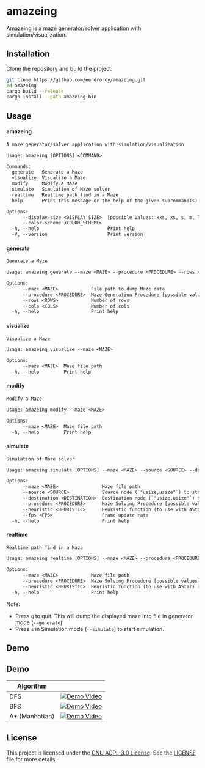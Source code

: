 # amazeing

Amazeing is a maze generator/solver application with simulation/visualization.

## Installation

Clone the repository and build the project:

```sh
git clone https://github.com/eendroroy/amazeing.git
cd amazeing
cargo build --release
cargo install --path amazeing-bin
```

## Usage

#### amazeing

```txt
A maze generator/solver application with simulation/visualization

Usage: amazeing [OPTIONS] <COMMAND>

Commands:
  generate   Generate a Maze
  visualize  Visualize a Maze
  modify     Modify a Maze
  simulate   Simulation of Maze solver
  realtime   Realtime path find in a Maze
  help       Print this message or the help of the given subcommand(s)

Options:
      --display-size <DISPLAY_SIZE>  [possible values: xxs, xs, s, m, l, xl, xxl]
      --color-scheme <COLOR_SCHEME>
  -h, --help                         Print help
  -V, --version                      Print version
```

#### generate

```txt
Generate a Maze

Usage: amazeing generate --maze <MAZE> --procedure <PROCEDURE> --rows <ROWS> --cols <COLS>

Options:
      --maze <MAZE>            File path to dump Maze data
      --procedure <PROCEDURE>  Maze Generation Procedure [possible values: bfs, dfs]
      --rows <ROWS>            Number of rows
      --cols <COLS>            Number of cols
  -h, --help                   Print help
```

#### visualize

```txt
Visualize a Maze

Usage: amazeing visualize --maze <MAZE>

Options:
      --maze <MAZE>  Maze file path
  -h, --help         Print help
```

#### modify

```txt
Modify a Maze

Usage: amazeing modify --maze <MAZE>

Options:
      --maze <MAZE>  Maze file path
  -h, --help         Print help
```

#### simulate

```txt
Simulation of Maze solver

Usage: amazeing simulate [OPTIONS] --maze <MAZE> --source <SOURCE> --destination <DESTINATION> --procedure <PROCEDURE>

Options:
      --maze <MAZE>                Maze file path
      --source <SOURCE>            Source node (`"usize,usize"`) to start simulation
      --destination <DESTINATION>  Destination node (`"usize,usize"`) to stop simulation
      --procedure <PROCEDURE>      Maze Solving Procedure [possible values: bfs, dfs, dijkstra, a-star]
      --heuristic <HEURISTIC>      Heuristic function (to use with AStar) [possible values: manhattan, euclidean, chebyshev, octile, dijkstra]
      --fps <FPS>                  Frame update rate
  -h, --help                       Print help
```

#### realtime

```txt
Realtime path find in a Maze

Usage: amazeing realtime [OPTIONS] --maze <MAZE> --procedure <PROCEDURE>

Options:
      --maze <MAZE>            Maze file path
      --procedure <PROCEDURE>  Maze Solving Procedure [possible values: bfs, dfs, dijkstra, a-star]
      --heuristic <HEURISTIC>  Heuristic function (to use with AStar) [possible values: manhattan, euclidean, chebyshev, octile, dijkstra]
  -h, --help                   Print help
```

Note:

- Press `q` to quit. This will dump the displayed maze into file in generator mode (`--generate`)
- Press `s` in Simulation mode (`--simulate`) to start simulation.

## Demo

## Demo

| Algorithm      |                                                                                                            |
|----------------|------------------------------------------------------------------------------------------------------------|
| DFS            | [![Demo Video](https://img.youtube.com/vi/9F8XRL7lnIU/0.jpg)](https://www.youtube.com/shorts/9F8XRL7lnIU)  |
| BFS            | [![Demo Video](https://img.youtube.com/vi/h8q5vi68fz0/0.jpg)](https://www.youtube.com/shorts/h8q5vi68fz0)  |
| A* (Manhattan) | [![Demo Video](https://img.youtube.com/vi/LkxyikxTX6Y/0.jpg)](https://www.youtube.com/watch?v=LkxyikxTX6Y) |

## License

This project is licensed under the [GNU AGPL-3.0 License](https://www.gnu.org/licenses/agpl-3.0.html). See
the [LICENSE](./LICENSE) file for more details.
